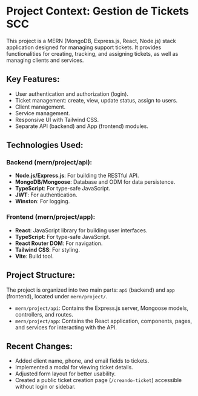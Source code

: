 # Project Context: Gestion de Tickets SCC

This project is a MERN (MongoDB, Express.js, React, Node.js) stack application designed for managing support tickets. It provides functionalities for creating, tracking, and assigning tickets, as well as managing clients and services.

## Key Features:
- User authentication and authorization (login).
- Ticket management: create, view, update status, assign to users.
- Client management.
- Service management.
- Responsive UI with Tailwind CSS.
- Separate API (backend) and App (frontend) modules.

## Technologies Used:

### Backend (mern/project/api):
- **Node.js/Express.js**: For building the RESTful API.
- **MongoDB/Mongoose**: Database and ODM for data persistence.
- **TypeScript**: For type-safe JavaScript.
- **JWT**: For authentication.
- **Winston**: For logging.

### Frontend (mern/project/app):
- **React**: JavaScript library for building user interfaces.
- **TypeScript**: For type-safe JavaScript.
- **React Router DOM**: For navigation.
- **Tailwind CSS**: For styling.
- **Vite**: Build tool.

## Project Structure:

The project is organized into two main parts: `api` (backend) and `app` (frontend), located under `mern/project/`.

- `mern/project/api`: Contains the Express.js server, Mongoose models, controllers, and routes.
- `mern/project/app`: Contains the React application, components, pages, and services for interacting with the API.

## Recent Changes:
- Added client name, phone, and email fields to tickets.
- Implemented a modal for viewing ticket details.
- Adjusted form layout for better usability.
- Created a public ticket creation page (`/creando-ticket`) accessible without login or sidebar.
